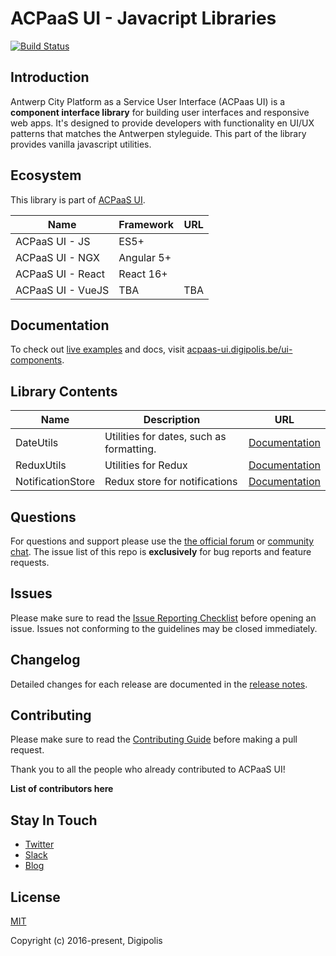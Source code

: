 # ACPaaS UI - Javacript Libraries

[![Build Status](https://travis-ci.org/FabianMeul/acpaas-ui-js.svg?branch=master)](https://travis-ci.org/FabianMeul/acpaas-ui-js)

## Introduction

Antwerp City Platform as a Service User Interface (ACPaas UI) is a **component interface library** for building user interfaces and responsive web apps. It's designed to provide developers with functionality en UI/UX patterns that matches the Antwerpen styleguide. This part of the library provides vanilla javascript utilities.

## Ecosystem

This library is part of [ACPaaS UI]().

| Name              | Framework  | URL  |
| ----------------- | ---------- | ---- |
| ACPaaS UI - JS    | ES5+       | []() |
| ACPaaS UI - NGX   | Angular 5+ | []() |
| ACPaaS UI - React | React 16+  | []() |
| ACPaaS UI - VueJS | TBA        | TBA  |

## Documentation

To check out [live examples]() and docs, visit [acpaas-ui.digipolis.be/ui-components](https://acpaas-ui.digipolis.be/ui-components).

## Library Contents

| Name              | Description                              | URL                                                      |
| ----------------- | ---------------------------------------- | -------------------------------------------------------- |
| DateUtils         | Utilities for dates, such as formatting. | [Documentation](./packages/date-utils/README.md)         |
| ReduxUtils        | Utilities for Redux                      | [Documentation](./packages/redux-utils/README.md)        |
| NotificationStore | Redux store for notifications            | [Documentation](./packages/notification-store/README.md) |

## Questions

For questions and support please use the [the official forum]() or [community chat](). The issue list of this repo is **exclusively** for bug reports and feature requests.

## Issues

Please make sure to read the [Issue Reporting Checklist]() before opening an issue. Issues not conforming to the guidelines may be closed immediately.

## Changelog

Detailed changes for each release are documented in the [release notes]().

## Contributing

Please make sure to read the [Contributing Guide]() before making a pull request.

Thank you to all the people who already contributed to ACPaaS UI!

**List of contributors here**

## Stay In Touch

- [Twitter]()
- [Slack]()
- [Blog]()

## License

[MIT](http://opensource.org/licenses/MIT)

Copyright (c) 2016-present, Digipolis
